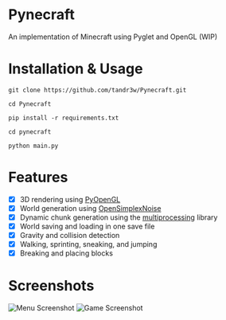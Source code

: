 # Pynecraft
An implementation of Minecraft using Pyglet and OpenGL (WIP)

# Installation & Usage
`git clone https://github.com/tandr3w/Pynecraft.git`

`cd Pynecraft`

`pip install -r requirements.txt`

`cd pynecraft`

`python main.py`

# Features
- [x] 3D rendering using [PyOpenGL](https://pyopengl.sourceforge.net/)
- [x] World generation using [OpenSimplexNoise](https://pypi.org/project/opensimplex/)
- [x] Dynamic chunk generation using the [multiprocessing](https://docs.python.org/3/library/multiprocessing.html) library
- [x] World saving and loading in one save file
- [x] Gravity and collision detection
- [x] Walking, sprinting, sneaking, and jumping
- [x] Breaking and placing blocks
      
# Screenshots
![Menu Screenshot](https://github.com/tandr3w/Pynecraft/assets/84942946/f4b30972-77d1-4625-aac0-bc9dea85b85b)
![Game Screenshot](https://github.com/tandr3w/Pynecraft/assets/84942946/0da1c6a7-53d6-4dc2-be80-f1a602715c8f)
